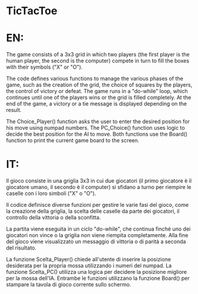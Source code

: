 # TicTacToe
# EN:
The game consists of a 3x3 grid in which two players (the first player is the human player, the second is the computer) compete in turn to fill the boxes with their symbols ("X" or "O").

The code defines various functions to manage the various phases of the game, such as the creation of the grid, the choice of squares by the players, the control of victory or defeat. The game runs in a "do-while" loop, which continues until one of the players wins or the grid is filled completely. At the end of the game, a victory or a tie message is displayed depending on the result.

The Choice_Player() function asks the user to enter the desired position for his move using numpad numbers. The PC_Choice() function uses logic to decide the best position for the AI to move. Both functions use the Board() function to print the current game board to the screen.


# IT:
Il gioco consiste in una griglia 3x3 in cui due giocatori (il primo giocatore è il giocatore umano, il secondo è il computer) si sfidano a turno per riempire le caselle con i loro simboli ("X" o "O").

Il codice definisce diverse funzioni per gestire le varie fasi del gioco, come la creazione della griglia, la scelta delle caselle da parte dei giocatori, il controllo della vittoria o della sconfitta.
            
La partita viene eseguita in un ciclo "do-while", che continua finché uno dei giocatori non vince o la griglia non viene riempita completamente. Alla fine del gioco viene visualizzato un messaggio di vittoria o di parità a seconda del risultato.
            
La funzione Scelta_Player() chiede all'utente di inserire la posizione desiderata per la propria mossa utilizzando i numeri del numpad. La funzione Scelta_PC() utilizza una logica per decidere la posizione migliore per la mossa dell'IA. Entrambe le funzioni utilizzano la funzione Board() per stampare la tavola di gioco corrente sullo schermo.
